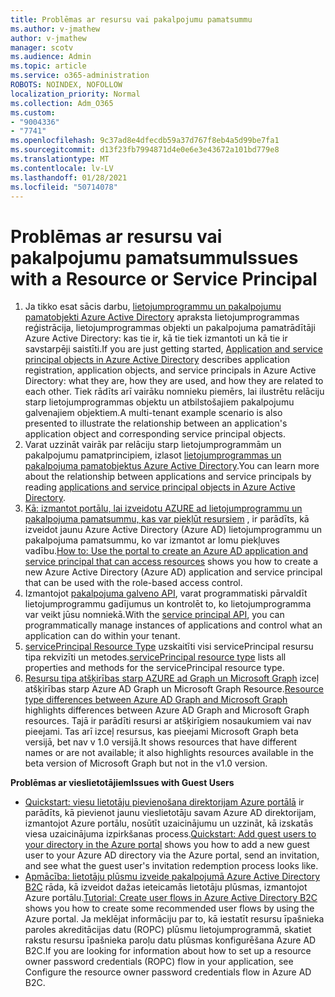 ```yaml
---
title: Problēmas ar resursu vai pakalpojumu pamatsummu
ms.author: v-jmathew
author: v-jmathew
manager: scotv
ms.audience: Admin
ms.topic: article
ms.service: o365-administration
ROBOTS: NOINDEX, NOFOLLOW
localization_priority: Normal
ms.collection: Adm_O365
ms.custom:
- "9004336"
- "7741"
ms.openlocfilehash: 9c37ad8e4dfecdb59a37d767f8eb4a5d99be7fa1
ms.sourcegitcommit: d13f23fb7994871d4e0e6e3e43672a101bd779e8
ms.translationtype: MT
ms.contentlocale: lv-LV
ms.lasthandoff: 01/28/2021
ms.locfileid: "50714078"
---
```

# <a name="issues-with-a-resource-or-service-principal"></a><span data-ttu-id="80f58-102">Problēmas ar resursu vai pakalpojumu pamatsummu</span><span class="sxs-lookup"><span data-stu-id="80f58-102">Issues with a Resource or Service Principal</span></span>

1. <span data-ttu-id="80f58-103">Ja tikko esat sācis darbu, [lietojumprogrammu un pakalpojumu pamatobjekti Azure Active Directory](https://docs.microsoft.com/azure/active-directory/develop/app-objects-and-service-principals) apraksta lietojumprogrammas reģistrācija, lietojumprogrammas objekti un pakalpojuma pamatrādītāji Azure Active Directory: kas tie ir, kā tie tiek izmantoti un kā tie ir savstarpēji saistīti.</span><span class="sxs-lookup"><span data-stu-id="80f58-103">If you are just getting started, [Application and service principal objects in Azure Active Directory](https://docs.microsoft.com/azure/active-directory/develop/app-objects-and-service-principals) describes application registration, application objects, and service principals in Azure Active Directory: what they are, how they are used, and how they are related to each other.</span></span> <span data-ttu-id="80f58-104">Tiek rādīts arī vairāku nomnieku piemērs, lai ilustrētu relāciju starp lietojumprogrammas objektu un atbilstošajiem pakalpojumu galvenajiem objektiem.</span><span class="sxs-lookup"><span data-stu-id="80f58-104">A multi-tenant example scenario is also presented to illustrate the relationship between an application's application object and corresponding service principal objects.</span></span>
2. <span data-ttu-id="80f58-105">Varat uzzināt vairāk par relāciju starp lietojumprogrammām un pakalpojumu pamatprincipiem, izlasot [lietojumprogrammas un pakalpojuma pamatobjektus Azure Active Directory](https://docs.microsoft.com/azure/active-directory/develop/app-objects-and-service-principals).</span><span class="sxs-lookup"><span data-stu-id="80f58-105">You can learn more about the relationship between applications and service principals by reading [applications and service principal objects in Azure Active Directory](https://docs.microsoft.com/azure/active-directory/develop/app-objects-and-service-principals).</span></span>
3. <span data-ttu-id="80f58-106">[Kā: izmantot portālu, lai izveidotu AZURE ad lietojumprogrammu un pakalpojuma pamatsummu, kas var piekļūt resursiem](https://docs.microsoft.com/azure/active-directory/develop/howto-create-service-principal-portal) , ir parādīts, kā izveidot jaunu Azure Active Directory (Azure AD) lietojumprogrammu un pakalpojuma pamatsummu, ko var izmantot ar lomu piekļuves vadību.</span><span class="sxs-lookup"><span data-stu-id="80f58-106">[How to: Use the portal to create an Azure AD application and service principal that can access resources](https://docs.microsoft.com/azure/active-directory/develop/howto-create-service-principal-portal) shows you how to create a new Azure Active Directory (Azure AD) application and service principal that can be used with the role-based access control.</span></span>
4. <span data-ttu-id="80f58-107">Izmantojot [pakalpojuma galveno API](https://docs.microsoft.com/graph/api/resources/serviceprincipal), varat programmatiski pārvaldīt lietojumprogrammu gadījumus un kontrolēt to, ko lietojumprogramma var veikt jūsu nomniekā.</span><span class="sxs-lookup"><span data-stu-id="80f58-107">With the [service principal API](https://docs.microsoft.com/graph/api/resources/serviceprincipal), you can programmatically manage instances of applications and control what an application can do within your tenant.</span></span>
5. <span data-ttu-id="80f58-108">[servicePrincipal Resource Type](https://docs.microsoft.com/graph/api/resources/serviceprincipal) uzskaitīti visi servicePrincipal resursu tipa rekvizīti un metodes.</span><span class="sxs-lookup"><span data-stu-id="80f58-108">[servicePrincipal resource type](https://docs.microsoft.com/graph/api/resources/serviceprincipal) lists all properties and methods for the servicePrincipal resource type.</span></span>
6. <span data-ttu-id="80f58-109">[Resursu tipa atšķirības starp AZURE ad Graph un Microsoft Graph](https://docs.microsoft.com/graph/migrate-azure-ad-graph-resource-differences) izceļ atšķirības starp Azure AD Graph un Microsoft Graph Resource.</span><span class="sxs-lookup"><span data-stu-id="80f58-109">[Resource type differences between Azure AD Graph and Microsoft Graph](https://docs.microsoft.com/graph/migrate-azure-ad-graph-resource-differences) highlights differences between Azure AD Graph and Microsoft Graph resources.</span></span> <span data-ttu-id="80f58-110">Tajā ir parādīti resursi ar atšķirīgiem nosaukumiem vai nav pieejami. Tas arī izceļ resursus, kas pieejami Microsoft Graph beta versijā, bet nav v 1.0 versijā.</span><span class="sxs-lookup"><span data-stu-id="80f58-110">It shows resources that have different names or are not available; it also highlights resources available in the beta version of Microsoft Graph but not in the v1.0 version.</span></span>

<span data-ttu-id="80f58-111">**Problēmas ar vieslietotājiem**</span><span class="sxs-lookup"><span data-stu-id="80f58-111">**Issues with Guest Users**</span></span>

- <span data-ttu-id="80f58-112">[Quickstart: viesu lietotāju pievienošana direktorijam Azure portālā](https://docs.microsoft.com/azure/active-directory/external-identities/b2b-quickstart-add-guest-users-portal#prerequisites) ir parādīts, kā pievienot jaunu vieslietotāju savam Azure AD direktorijam, izmantojot Azure portālu, nosūtīt uzaicinājumu un uzzināt, kā izskatās viesa uzaicinājuma izpirkšanas process.</span><span class="sxs-lookup"><span data-stu-id="80f58-112">[Quickstart: Add guest users to your directory in the Azure portal](https://docs.microsoft.com/azure/active-directory/external-identities/b2b-quickstart-add-guest-users-portal#prerequisites) shows you how to add a new guest user to your Azure AD directory via the Azure portal, send an invitation, and see what the guest user's invitation redemption process looks like.</span></span>
- <span data-ttu-id="80f58-113">[Apmācība: lietotāju plūsmu izveide pakalpojumā Azure Active Directory B2C](https://docs.microsoft.com/azure/active-directory-b2c/tutorial-create-user-flows) rāda, kā izveidot dažas ieteicamās lietotāju plūsmas, izmantojot Azure portālu.</span><span class="sxs-lookup"><span data-stu-id="80f58-113">[Tutorial: Create user flows in Azure Active Directory B2C](https://docs.microsoft.com/azure/active-directory-b2c/tutorial-create-user-flows) shows you how to create some recommended user flows by using the Azure portal.</span></span> <span data-ttu-id="80f58-114">Ja meklējat informāciju par to, kā iestatīt resursu īpašnieka paroles akreditācijas datu (ROPC) plūsmu lietojumprogrammā, skatiet rakstu resursu īpašnieka paroļu datu plūsmas konfigurēšana Azure AD B2C.</span><span class="sxs-lookup"><span data-stu-id="80f58-114">If you are looking for information about how to set up a resource owner password credentials (ROPC) flow in your application, see Configure the resource owner password credentials flow in Azure AD B2C.</span></span>
